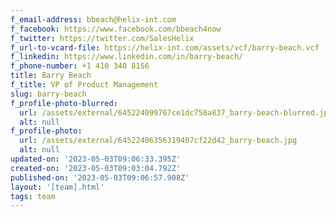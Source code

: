 ```yaml
---
f_email-address: bbeach@helix-int.com
f_facebook: https://www.facebook.com/bbeach4now
f_twitter: https://twitter.com/SalesHelix
f_url-to-vcard-file: https://helix-int.com/assets/vcf/barry-beach.vcf
f_linkedin: https://www.linkedin.com/in/barry-beach/
f_phone-number: +1 410 340 8156
title: Barry Beach
f_title: VP of Product Management
slug: barry-beach
f_profile-photo-blurred:
  url: /assets/external/645224099767ce1dc758a837_barry-beach-blurred.jpg
  alt: null
f_profile-photo:
  url: /assets/external/64522406356319407cf22d42_barry-beach.jpg
  alt: null
updated-on: '2023-05-03T09:06:33.395Z'
created-on: '2023-05-03T09:03:04.792Z'
published-on: '2023-05-03T09:06:57.908Z'
layout: '[team].html'
tags: team
---
```



